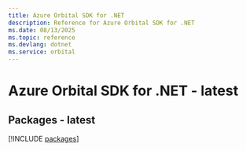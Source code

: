 ```yaml
---
title: Azure Orbital SDK for .NET
description: Reference for Azure Orbital SDK for .NET
ms.date: 08/13/2025
ms.topic: reference
ms.devlang: dotnet
ms.service: orbital
---
```

# Azure Orbital SDK for .NET - latest
## Packages - latest
[!INCLUDE [packages](orbital-index.md)]